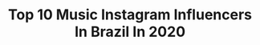---
title: Top 10 Music Instagram Influencers In Brazil In 2020
description: >-
  Find top music Instagram influencers in Brazil in 2020. Most popular hashtags: #love #hairstyle #hair #style.
platform: Instagram
profiles:
  - username: "mariaclarajk"
    fullname: >-
      Maria Clara 💫
    location: "Brazil"
    followers: 6177
    engagement: 1810
    commentsToLikes: 0.182994
    avatar: "https://scontent-ams4-1.cdninstagram.com/v/t51.2885-19/s320x320/92751157_1058924587814629_2086478404974018560_n.jpg?_nc_ht=scontent-ams4-1.cdninstagram.com&_nc_ohc=ULQD-PRku5kAX_vDVI8&oh=c30675c9086c44124cdc714e5708d594&oe=5EBB02D2"
    verified: false
    hashtags: "#summer, #photooftheday, #friends, #tudonosigilochallenge"
  - username: "guilherme_kmartins"
    fullname: >-
      GUIZINHO NA VOZ
    location: "Brazil"
    followers: 34146
    engagement: 795
    commentsToLikes: 0.054905
    avatar: "https://scontent-amt2-1.cdninstagram.com/v/t51.2885-19/s320x320/69892969_2509077769138050_1669643354926743552_n.jpg?_nc_ht=scontent-amt2-1.cdninstagram.com&_nc_ohc=Wyh-5B1uL7YAX8jRhqC&oh=f7419ad947ee4e02757ccef0c2c3f919&oe=5EB8758E"
    verified: false
    hashtags: "#dance, #passinho, #funk, #portaldadanca"
  - username: "sereia_literaria"
    fullname: >-
      🌻Letícia, 15y
    location: "Brazil"
    followers: 18075
    engagement: 1031
    commentsToLikes: 0.049590
    avatar: "https://scontent-lhr8-1.cdninstagram.com/v/t51.2885-19/s320x320/87591368_210473470315743_7245856398129496064_n.jpg?_nc_ht=scontent-lhr8-1.cdninstagram.com&_nc_ohc=6dcjQrYe2wEAX9Gj1-f&oh=cc11eaaa4d0ee115044285bce6bdae83&oe=5EB8A64A"
    verified: false
    hashtags: "#sereiaindica5, #batepapocomasereia, #tagliter, #papocomasereia"
  - username: "renatoshippee"
    fullname: >-
      Renato Shippee
    location: "Brazil"
    followers: 109861
    engagement: 933
    commentsToLikes: 0.030527
    avatar: "https://scontent-hkt1-1.cdninstagram.com/v/t51.2885-19/s320x320/87427831_1058713327855034_750665609376694272_n.jpg?_nc_ht=scontent-hkt1-1.cdninstagram.com&_nc_ohc=UgNcRxyNvH0AX8MJCOW&oh=bffa3b1a094af43cdf4f68f81a14be23&oe=5EA39C30"
    verified: false
    hashtags: "#style, #bodypositive, #peace, #boot"
  - username: "kecialopes_oficial"
    fullname: >-
      Kécia Lopes🔹️
    location: "Brazil"
    followers: 14631
    engagement: 892
    commentsToLikes: 1.684702
    avatar: "https://scontent-lax3-2.cdninstagram.com/v/t51.2885-19/s320x320/80016921_193073191775582_5783840412355526656_n.jpg?_nc_ht=scontent-lax3-2.cdninstagram.com&_nc_ohc=_L_7cpE6Q_sAX_IQ63V&oh=914ba1e5c86859cc4f7348b7ecd9372b&oe=5EAE33A1"
    verified: false
    hashtags: "#esperanca, #musicacrista, #photo, #fotoeditor"
  - username: "amanda_lessa__"
    fullname: >-
      🦋 Amanda Lessa🎙
    location: "Brazil"
    followers: 6690
    engagement: 988
    commentsToLikes: 0.099348
    avatar: "https://scontent-lht6-1.cdninstagram.com/v/t51.2885-19/s320x320/52120326_257184465193744_369637860589961216_n.jpg?_nc_ht=scontent-lht6-1.cdninstagram.com&_nc_ohc=PoZjeluG7PoAX_3nmRV&oh=ae792a1c8fcacbc644a3958eeca49cae&oe=5EBC5651"
    verified: false
    hashtags: ""
  - username: "felipebernardo7"
    fullname: >-
      Felipe Bernardo
    location: "Brazil"
    followers: 6690
    engagement: 1022
    commentsToLikes: 0.075658
    avatar: "https://scontent-nrt1-1.cdninstagram.com/v/t51.2885-19/s320x320/78989089_2909152682448760_8883349500484124672_n.jpg?_nc_ht=scontent-nrt1-1.cdninstagram.com&_nc_ohc=P0kkayTGeUsAX83twzN&oh=3287cf873b8888b8f5cdd60a8c90fb8f&oe=5EB19533"
    verified: false
    hashtags: "#sarrada, #style, #loja, #roupas"
  - username: "elisalves3012"
    fullname: >-
      Elis ♡
    location: "Brazil"
    followers: 9233
    engagement: 988
    commentsToLikes: 0.066102
    avatar: "https://scontent-ams4-1.cdninstagram.com/v/t51.2885-19/s320x320/47190238_756918721332859_8098704545107935232_n.jpg?_nc_ht=scontent-ams4-1.cdninstagram.com&_nc_ohc=KAzcxrjQdbEAX-qOB0_&oh=90f488dfe40986ddb243bbec8d456586&oe=5EBA3863"
    verified: false
    hashtags: "#bielfaz23, #deus, #tmbt, #7deabril"
  - username: "isalopes2009"
    fullname: >-
      Adm pela mãe  @maria_lopes_703
    location: "Brazil"
    followers: 21672
    engagement: 495
    commentsToLikes: 0.065529
    avatar: "https://scontent-ams4-1.cdninstagram.com/vp/785871cf3524b0439a869815082ef9a3/5E7418A3/t51.2885-19/s320x320/71525157_448290432467246_5008168047387607040_n.jpg?_nc_ht=scontent-ams4-1.cdninstagram.com"
    verified: false
    hashtags: "#maisaperes, #thekidsuniverse, #minifashionista, #ensaiokids"
  - username: "saritalorena"
    fullname: >-
      YOUR FAV MAMI 🇧🇷
    location: "Brazil"
    followers: 39012
    engagement: 754
    commentsToLikes: 0.026465
    avatar: "https://scontent-atl3-1.cdninstagram.com/v/t51.2885-19/s320x320/89029267_565209720870991_5524536323114795008_n.jpg?_nc_ht=scontent-atl3-1.cdninstagram.com&_nc_ohc=7j6JBEhl3jAAX-d2xFH&oh=e9a94764e3f612375204e61ecc351d12&oe=5EBA40EF"
    verified: true
    hashtags: "#swipeleft, #linkinbio"
---